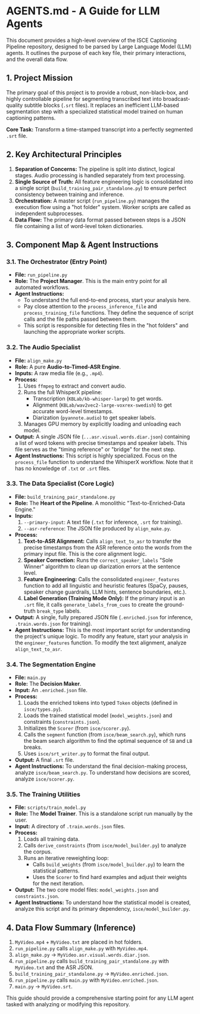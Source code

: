 # AGENTS.md - A Guide for LLM Agents

This document provides a high-level overview of the ISCE Captioning Pipeline repository, designed to be parsed by Large Language Model (LLM) agents. It outlines the purpose of each key file, their primary interactions, and the overall data flow.

## 1. Project Mission

The primary goal of this project is to provide a robust, non-black-box, and highly controllable pipeline for segmenting transcribed text into broadcast-quality subtitle blocks (`.srt` files). It replaces an inefficient LLM-based segmentation step with a specialized statistical model trained on human captioning patterns.

**Core Task:** Transform a time-stamped transcript into a perfectly segmented `.srt` file.

## 2. Key Architectural Principles

1.  **Separation of Concerns:** The pipeline is split into distinct, logical stages. Audio processing is handled separately from text processing.
2.  **Single Source of Truth:** All feature engineering logic is consolidated into a single script (`build_training_pair_standalone.py`) to ensure perfect consistency between training and inference.
3.  **Orchestration:** A master script (`run_pipeline.py`) manages the execution flow using a "hot folder" system. Worker scripts are called as independent subprocesses.
4.  **Data Flow:** The primary data format passed between steps is a JSON file containing a list of word-level token dictionaries.

## 3. Component Map & Agent Instructions

### 3.1. The Orchestrator (Entry Point)

*   **File:** `run_pipeline.py`
*   **Role:** The **Project Manager**. This is the main entry point for all automated workflows.
*   **Agent Instructions:**
    *   To understand the full end-to-end process, start your analysis here.
    *   Pay close attention to the `process_inference_file` and `process_training_file` functions. They define the sequence of script calls and the file paths passed between them.
    *   This script is responsible for detecting files in the "hot folders" and launching the appropriate worker scripts.

### 3.2. The Audio Specialist

*   **File:** `align_make.py`
*   **Role:** A pure **Audio-to-Timed-ASR Engine**.
*   **Inputs:** A raw media file (e.g., `.mp4`).
*   **Process:**
    1.  Uses `ffmpeg` to extract and convert audio.
    2.  Runs the full WhisperX pipeline:
        *   Transcription (`KBLab/kb-whisper-large`) to get words.
        *   Alignment (`KBLab/wav2vec2-large-voxrex-swedish`) to get accurate word-level timestamps.
        *   Diarization (`pyannote.audio`) to get speaker labels.
    3.  Manages GPU memory by explicitly loading and unloading each model.
*   **Output:** A single JSON file (`...asr.visual.words.diar.json`) containing a list of word tokens with precise timestamps and speaker labels. This file serves as the "timing reference" or "bridge" for the next step.
*   **Agent Instructions:** This script is highly specialized. Focus on the `process_file` function to understand the WhisperX workflow. Note that it has no knowledge of `.txt` or `.srt` files.

### 3.3. The Data Specialist (Core Logic)

*   **File:** `build_training_pair_standalone.py`
*   **Role:** The **Heart of the Pipeline**. A monolithic "Text-to-Enriched-Data Engine."
*   **Inputs:**
    1.  `--primary-input`: A text file (`.txt` for inference, `.srt` for training).
    2.  `--asr-reference`: The JSON file produced by `align_make.py`.
*   **Process:**
    1.  **Text-to-ASR Alignment:** Calls `align_text_to_asr` to transfer the precise timestamps from the ASR reference onto the words from the primary input file. This is the core alignment logic.
    2.  **Speaker Correction:** Runs the `correct_speaker_labels` "Sole Winner" algorithm to clean up diarization errors at the sentence level.
    3.  **Feature Engineering:** Calls the consolidated `engineer_features` function to add all linguistic and heuristic features (SpaCy, pauses, speaker change guardrails, LLM hints, sentence boundaries, etc.).
    4.  **Label Generation (Training Mode Only):** If the primary input is an `.srt` file, it calls `generate_labels_from_cues` to create the ground-truth `break_type` labels.
*   **Output:** A single, fully prepared JSON file (`.enriched.json` for inference, `.train.words.json` for training).
*   **Agent Instructions:** This is the most important script for understanding the project's unique logic. To modify any feature, start your analysis in the `engineer_features` function. To modify the text alignment, analyze `align_text_to_asr`.

### 3.4. The Segmentation Engine

*   **File:** `main.py`
*   **Role:** The **Decision Maker**.
*   **Input:** An `.enriched.json` file.
*   **Process:**
    1.  Loads the enriched tokens into typed `Token` objects (defined in `isce/types.py`).
    2.  Loads the trained statistical model (`model_weights.json`) and constraints (`constraints.json`).
    3.  Initializes the `Scorer` (from `isce/scorer.py`).
    4.  Calls the `segment` function (from `isce/beam_search.py`), which runs the beam search algorithm to find the optimal sequence of `SB` and `LB` breaks.
    5.  Uses `isce/srt_writer.py` to format the final output.
*   **Output:** A final `.srt` file.
*   **Agent Instructions:** To understand the final decision-making process, analyze `isce/beam_search.py`. To understand how decisions are scored, analyze `isce/scorer.py`.

### 3.5. The Training Utilities

*   **File:** `scripts/train_model.py`
*   **Role:** The **Model Trainer**. This is a standalone script run manually by the user.
*   **Input:** A directory of `.train.words.json` files.
*   **Process:**
    1.  Loads all training data.
    2.  Calls `derive_constraints` (from `isce/model_builder.py`) to analyze the corpus.
    3.  Runs an iterative reweighting loop:
        *   Calls `build_weights` (from `isce/model_builder.py`) to learn the statistical patterns.
        *   Uses the `Scorer` to find hard examples and adjust their weights for the next iteration.
*   **Output:** The two core model files: `model_weights.json` and `constraints.json`.
*   **Agent Instructions:** To understand how the statistical model is created, analyze this script and its primary dependency, `isce/model_builder.py`.

## 4. Data Flow Summary (Inference)

1.  `MyVideo.mp4` + `MyVideo.txt` are placed in hot folders.
2.  `run_pipeline.py` calls `align_make.py` with `MyVideo.mp4`.
3.  `align_make.py` -> `MyVideo.asr.visual.words.diar.json`.
4.  `run_pipeline.py` calls `build_training_pair_standalone.py` with `MyVideo.txt` and the ASR JSON.
5.  `build_training_pair_standalone.py` -> `MyVideo.enriched.json`.
6.  `run_pipeline.py` calls `main.py` with `MyVideo.enriched.json`.
7.  `main.py` -> `MyVideo.srt`.

This guide should provide a comprehensive starting point for any LLM agent tasked with analyzing or modifying this repository.